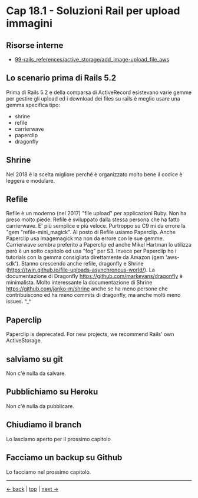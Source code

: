 # <a name="top"></a> Cap 18.1 - Soluzioni Rail per upload immagini



## Risorse interne

- [99-rails_references/active_storage/add_image-upload_file_aws]()



## Lo scenario prima di Rails 5.2

Prima di Rails 5.2 e della comparsa di ActiveRecord esistevano varie gemme per gestire gli upload ed i download dei files su rails è meglio usare una gemma specifica tipo:

- shrine
- refile
- carrierwave
- paperclip
- dragonfly



## Shrine

Nel 2018 è la scelta migliore perché è organizzato molto bene il codice è leggera e modulare.



## Refile

Refile è un moderno (nel 2017) "file upload" per applicazioni Ruby. Non ha preso molto piede.
Refile è sviluppato dalla stessa persona che ha fatto carrierwave. E' più semplice e più veloce. 
Purtroppo su C9 mi da errore la "gem "refile-mini_magick". Al posto di Refile usiamo Paperclip. Anche Paperclip usa imagemagick ma non da errore con le sue gemme. Carrierwave sembra preferito a Paperclip ed anche Mikel Hartman lo utilizza però è un sotto capitolo ed usa "fog" per S3. Invece per Paperclip ho i tutorials con la gemma consigliata direttamente da Amazon (gem 'aws-sdk'). Stanno crescendo anche refile, dragonfly e Shrine (https://twin.github.io/file-uploads-asynchronous-world/). La documentazione di Dragonfly https://github.com/markevans/dragonfly è minimalista. Molto interessante la documentazione di Shrine https://github.com/janko-m/shrine anche se ha meno persone che contribuiscono ed ha meno commits di dragonfly, ma anche molti meno issues. ^_^



## Paperclip

Paperclip is deprecated.
For new projects, we recommend Rails' own ActiveStorage.



## salviamo su git

Non c'è nulla da salvare.



## Pubblichiamo su Heroku

Non c'è nulla da pubblicare.


## Chiudiamo il branch

Lo lasciamo aperto per il prossimo capitolo



## Facciamo un backup su Github

Lo facciamo nel prossimo capitolo.



---

[<- back](https://github.com/flaviobordonidev/leanpubabrandnewcms/blob/master/01-base/17-pagination/03_00-users_pagination-it.md)
 | [top](#top) |
[next ->](https://github.com/flaviobordonidev/leanpubabrandnewcms/blob/master/01-base/18-activestorage-filesupload/02_00-activestorage-install-it.md)
